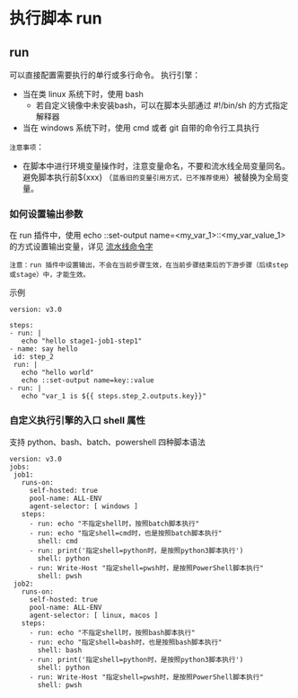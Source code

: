 # 执行脚本 run

## run

可以直接配置需要执行的单行或多行命令。
执行引擎：
- 当在类 linux 系统下时，使用 bash
	- 若自定义镜像中未安装bash，可以在脚本头部通过 #!/bin/sh 的方式指定解释器 
- 当在 windows 系统下时，使用 cmd 或者 git 自带的命令行工具执行


`注意事项`：
- 在脚本中进行环境变量操作时，注意变量命名，不要和流水线全局变量同名。避免脚本执行前${xxx} （`蓝盾旧的变量引用方式，已不推荐使用`）被替换为全局变量。


### 如何设置输出参数

在 run 插件中，使用 echo ::set-output name=<my_var_1>::<my_var_value_1> 的方式设置输出变量，详见 [流水线命令字 ](https://iwiki.woa.com/p/4010630977)
 
`注意：run 插件中设置输出，不会在当前步骤生效，在当前步骤结束后的下游步骤（后续step或stage）中，才能生效。`

示例

 ```
version: v3.0

steps:
- run: |
    echo "hello stage1-job1-step1"
- name: say hello
  id: step_2
  run: |
    echo "hello world"
    echo ::set-output name=key::value
- run: |
    echo "var_1 is ${{ steps.step_2.outputs.key}}"
```

### 自定义执行引擎的入口  shell 属性

支持 python、bash、batch、powershell 四种脚本语法

 ```
version: v3.0
jobs:
  job1:
    runs-on:
      self-hosted: true
      pool-name: ALL-ENV
      agent-selector: [ windows ]
    steps:
      - run: echo "不指定shell时，按照batch脚本执行"
      - run: echo "指定shell=cmd时，也是按照batch脚本执行"
        shell: cmd
      - run: print('指定shell=python时，是按照python3脚本执行')
        shell: python
      - run: Write-Host "指定shell=pwsh时，是按照PowerShell脚本执行"
        shell: pwsh
  job2:
    runs-on:
      self-hosted: true
      pool-name: ALL-ENV
      agent-selector: [ linux, macos ]
    steps:
      - run: echo "不指定shell时，按照bash脚本执行"
      - run: echo "指定shell=bash时，也是按照bash脚本执行"
        shell: bash
      - run: print('指定shell=python时，是按照python3脚本执行')
        shell: python
      - run: Write-Host "指定shell=pwsh时，是按照PowerShell脚本执行"
        shell: pwsh

```

	